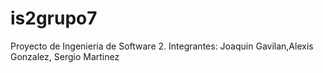 # is2grupo7
Proyecto de Ingenieria de Software 2.
Integrantes:
  Joaquin Gavilan,Alexis Gonzalez, Sergio Martinez
